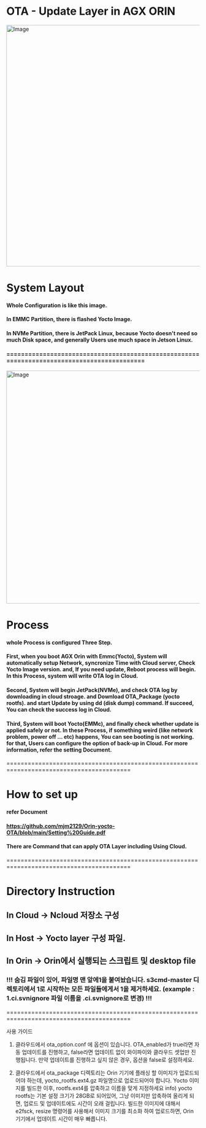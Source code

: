 # OTA - Update Layer in AGX ORIN

<img width="959" height="630" alt="Image" src="https://github.com/user-attachments/assets/6926f6a6-a2fb-4af8-9b65-e3faeb294970" />

# System Layout
#### Whole Configuration is like this image.
#### In EMMC Partition, there is flashed Yocto Image.
#### In NVMe Partition, there is JetPack Linux, because Yocto doesn't need so much Disk space, and generally Users use much space in Jetson Linux.
#### ===========================================================================================


<img width="1226" height="608" alt="Image" src="https://github.com/user-attachments/assets/7c41e7b8-cea1-4f62-bab8-397ca084214d" />

# Process
#### whole Process is configured Three Step.
#### First, when you boot AGX Orin with Emmc(Yocto), System will automatically setup Network, syncronize Time with Cloud server, Check Yocto Image version. and, If you need update, Reboot process will begin. In this Process, system will write OTA log in Cloud.

#### Second, System will begin JetPack(NVMe), and check OTA log by downloading in cloud stroage. and Download OTA_Package (yocto rootfs). and start Update by using dd (disk dump) command. If succeed, You can check the success log in Cloud.

#### Third, System will boot Yocto(EMMc), and finally check whether update is applied safely or not. In these Process, if something weird (like network problem, power off ... etc) happens, You can see booting is not working. for that, Users can configure the option of back-up in Cloud. For more information, refer the setting Document.

=========================================================================================




# How to set up 

#### refer Document 
#### https://github.com/mjm2129/Orin-yocto-OTA/blob/main/Setting%20Guide.pdf
#### There are Command that can apply OTA Layer including Using Cloud.
=========================================================================================

# Directory Instruction 

## In Cloud -> Ncloud 저장소 구성 

## In Host -> Yocto layer 구성 파일. 

## In Orin -> Orin에서 실행되는 스크립트 및 desktop file
### !!! 숨김 파일이 있어, 파일명 맨 앞에1을 붙여놨습니다. s3cmd-master 디렉토리에서 1로 시작하는 모든 파일들에게서 1을 제거하세요. (example : 1.ci.svnignore 파일 이름을 .ci.svnignore로 변경) !!!
=========================================================================================

사용 가이드


1. 클라우드에서 ota_option.conf 에 옵션이 있습니다. OTA_enabled가 true라면 자동 업데이트를 진행하고, false라면 업데이트 없이 와이파이와 클라우드 셋업만 진행됩니다.
   만약 업데이트를 진행하고 싶지 않은 경우, 옵션을 false로 설정하세요.

2. 클라우드에서 ota_package 디렉토리는 Orin 기기에 플래싱 할 이미지가 업로드되어야 하는데, yocto_rootfs.ext4.gz 파일명으로 업로드되어야 합니다. Yocto 이미지를 빌드한 이후, rootfs.ext4를 압축하고 이름을 맞게 지정하세요
   info) yocto rootfs는 기본 설정 크기가 28GB로 되어있어, 그냥 이미지만 압축하여 올리게 되면, 업로드 및 업데이트에도 시간이 오래 걸립니다.
         빌드한 이미지에 대해서 e2fsck, resize 명령어를 사용해서 이미지 크기를 최소화 하여 업로드하면, Orin 기기에서 업데이트 시간이 매우 빠릅니다.
